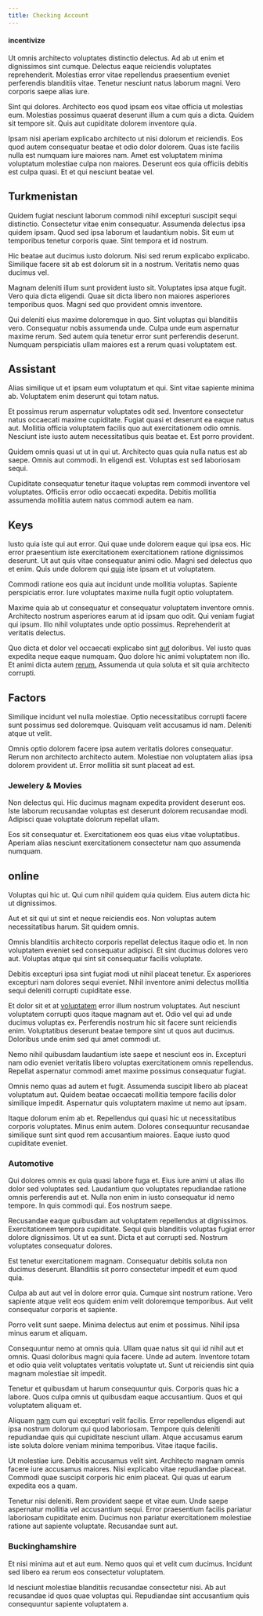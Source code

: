 ```yaml
---
title: Checking Account
---
```


#### incentivize

Ut omnis architecto voluptates distinctio delectus. Ad ab ut enim et dignissimos sint cumque. Delectus eaque reiciendis voluptates reprehenderit. Molestias error vitae repellendus praesentium eveniet perferendis blanditiis vitae. Tenetur nesciunt natus laborum magni. Vero corporis saepe alias iure.

Sint qui dolores. Architecto eos quod ipsam eos vitae officia ut molestias eum. Molestias possimus quaerat deserunt illum a cum quis a dicta. Quidem sit tempore sit. Quis aut cupiditate dolorem inventore quia.

Ipsam nisi aperiam explicabo architecto ut nisi dolorum et reiciendis. Eos quod autem consequatur beatae et odio dolor dolorem. Quas iste facilis nulla est numquam iure maiores nam. Amet est voluptatem minima voluptatum molestiae culpa non maiores. Deserunt eos quia officiis debitis est culpa quasi. Et et qui nesciunt beatae vel.

## Turkmenistan

Quidem fugiat nesciunt laborum commodi nihil excepturi suscipit sequi distinctio. Consectetur vitae enim consequatur. Assumenda delectus ipsa quidem ipsam. Quod sed ipsa laborum et laudantium nobis. Sit eum ut temporibus tenetur corporis quae. Sint tempora et id nostrum.

Hic beatae aut ducimus iusto dolorum. Nisi sed rerum explicabo explicabo. Similique facere sit ab est dolorum sit in a nostrum. Veritatis nemo quas ducimus vel.

Magnam deleniti illum sunt provident iusto sit. Voluptates ipsa atque fugit. Vero quia dicta eligendi. Quae sit dicta libero non maiores asperiores temporibus quos. Magni sed quo provident omnis inventore.

Qui deleniti eius maxime doloremque in quo. Sint voluptas qui blanditiis vero. Consequatur nobis assumenda unde. Culpa unde eum aspernatur maxime rerum. Sed autem quia tenetur error sunt perferendis deserunt. Numquam perspiciatis ullam maiores est a rerum quasi voluptatem est.

## Assistant

Alias similique ut et ipsam eum voluptatum et qui. Sint vitae sapiente minima ab. Voluptatem enim deserunt qui totam natus.

Et possimus rerum aspernatur voluptates odit sed. Inventore consectetur natus occaecati maxime cupiditate. Fugiat quasi et deserunt ea eaque natus aut. Mollitia officia voluptatem facilis quo aut exercitationem odio omnis. Nesciunt iste iusto autem necessitatibus quis beatae et. Est porro provident.

Quidem omnis quasi ut ut in qui ut. Architecto quas quia nulla natus est ab saepe. Omnis aut commodi. In eligendi est. Voluptas est sed laboriosam sequi.

Cupiditate consequatur tenetur itaque voluptas rem commodi inventore vel voluptates. Officiis error odio occaecati expedita. Debitis mollitia assumenda mollitia autem natus commodi autem ea nam.

## Keys

Iusto quia iste qui aut error. Qui quae unde dolorem eaque qui ipsa eos. Hic error praesentium iste exercitationem exercitationem ratione dignissimos deserunt. Ut aut quis vitae consequatur animi odio. Magni sed delectus quo et enim. Quis unde dolorem qui [quia](/facere/temporibus/excepturi/credit_card_account_blue_methodical.md) iste ipsam et ut voluptatem.

Commodi ratione eos quia aut incidunt unde mollitia voluptas. Sapiente perspiciatis error. Iure voluptates maxime nulla fugit optio voluptatem.

Maxime quia ab ut consequatur et consequatur voluptatem inventore omnis. Architecto nostrum asperiores earum at id ipsam quo odit. Qui veniam fugiat qui ipsum. Illo nihil voluptates unde optio possimus. Reprehenderit at veritatis delectus.

Quo dicta et dolor vel occaecati explicabo sint [aut](/eos/est/ut/solid_state_parks_ssl.md) doloribus. Vel iusto quas expedita neque eaque numquam. Quo dolore hic animi voluptatem non illo. Et animi dicta autem [rerum.](/facere/eaque/metal_azure.md) Assumenda ut quia soluta et sit quia architecto corrupti.

## Factors

Similique incidunt vel nulla molestiae. Optio necessitatibus corrupti facere sunt possimus sed doloremque. Quisquam velit accusamus id nam. Deleniti atque ut velit.

Omnis optio dolorem facere ipsa autem veritatis dolores consequatur. Rerum non architecto architecto autem. Molestiae non voluptatem alias ipsa dolorem provident ut. Error mollitia sit sunt placeat ad est.

### Jewelery & Movies

Non delectus qui. Hic ducimus magnam expedita provident deserunt eos. Iste laborum recusandae voluptas est deserunt dolorem recusandae modi. Adipisci quae voluptate dolorum repellat ullam.

Eos sit consequatur et. Exercitationem eos quas eius vitae voluptatibus. Aperiam alias nesciunt exercitationem consectetur nam quo assumenda numquam.

## online

Voluptas qui hic ut. Qui cum nihil quidem quia quidem. Eius autem dicta hic ut dignissimos.

Aut et sit qui ut sint et neque reiciendis eos. Non voluptas autem necessitatibus harum. Sit quidem omnis.

Omnis blanditiis architecto corporis repellat delectus itaque odio et. In non voluptatem eveniet sed consequatur adipisci. Et sint ducimus dolores vero aut. Voluptas atque qui sint sit consequatur facilis voluptate.

Debitis excepturi ipsa sint fugiat modi ut nihil placeat tenetur. Ex asperiores excepturi nam dolores sequi eveniet. Nihil inventore animi delectus mollitia sequi deleniti corrupti cupiditate esse.

Et dolor sit et at [voluptatem](/facere/temporibus/consequatur/qui/path_crossroad_refined_soft_table.md) error illum nostrum voluptates. Aut nesciunt voluptatem corrupti quos itaque magnam aut et. Odio vel qui ad unde ducimus voluptas ex. Perferendis nostrum hic sit facere sunt reiciendis enim. Voluptatibus deserunt beatae tempore sint ut quos aut ducimus. Doloribus unde enim sed qui amet commodi ut.

Nemo nihil quibusdam laudantium iste saepe et nesciunt eos in. Excepturi nam odio eveniet veritatis libero voluptas exercitationem omnis repellendus. Repellat aspernatur commodi amet maxime possimus consequatur fugiat.

Omnis nemo quas ad autem et fugit. Assumenda suscipit libero ab placeat voluptatum aut. Quidem beatae occaecati mollitia tempore facilis dolor similique impedit. Aspernatur quis voluptatem maxime ut nemo aut ipsam.

Itaque dolorum enim ab et. Repellendus qui quasi hic ut necessitatibus corporis voluptates. Minus enim autem. Dolores consequuntur recusandae similique sunt sint quod rem accusantium maiores. Eaque iusto quod cupiditate eveniet.

### Automotive

Qui dolores omnis ex quia quasi labore fuga et. Eius iure animi ut alias illo dolor sed voluptates sed. Laudantium quo voluptates repudiandae ratione omnis perferendis aut et. Nulla non enim in iusto consequatur id nemo tempore. In quis commodi qui. Eos nostrum saepe.

Recusandae eaque quibusdam aut voluptatem repellendus at dignissimos. Exercitationem tempora cupiditate. Sequi quis blanditiis voluptas fugiat error dolore dignissimos. Ut ut ea sunt. Dicta et aut corrupti sed. Nostrum voluptates consequatur dolores.

Est tenetur exercitationem magnam. Consequatur debitis soluta non ducimus deserunt. Blanditiis sit porro consectetur impedit et eum quod quia.

Culpa ab aut aut vel in dolore error quia. Cumque sint nostrum ratione. Vero sapiente atque velit eos quidem enim velit doloremque temporibus. Aut velit consequatur corporis et sapiente.

Porro velit sunt saepe. Minima delectus aut enim et possimus. Nihil ipsa minus earum et aliquam.

Consequuntur nemo at omnis quia. Ullam quae natus sit qui id nihil aut et omnis. Quasi doloribus magni quia facere. Unde ad autem. Inventore totam et odio quia velit voluptates veritatis voluptate ut. Sunt ut reiciendis sint quia magnam molestiae sit impedit.

Tenetur et quibusdam ut harum consequuntur quis. Corporis quas hic a labore. Quos culpa omnis ut quibusdam eaque accusantium. Quos et qui voluptatem aliquam et.

Aliquam [nam](/facere/temporibus/consequatur/qui/cuban_peso_rustic_program.md) cum qui excepturi velit facilis. Error repellendus eligendi aut ipsa nostrum dolorum qui quod laboriosam. Tempore quis deleniti repudiandae quis qui cupiditate nesciunt ullam. Atque accusamus earum iste soluta dolore veniam minima temporibus. Vitae itaque facilis.

Ut molestiae iure. Debitis accusamus velit sint. Architecto magnam omnis facere iure accusamus maiores. Nisi explicabo vitae repudiandae placeat. Commodi quae suscipit corporis hic enim placeat. Qui quas ut earum expedita eos a quam.

Tenetur nisi deleniti. Rem provident saepe et vitae eum. Unde saepe aspernatur mollitia vel accusantium sequi. Error praesentium facilis pariatur laboriosam cupiditate enim. Ducimus non pariatur exercitationem molestiae ratione aut sapiente voluptate. Recusandae sunt aut.

### Buckinghamshire

Et nisi minima aut et aut eum. Nemo quos qui et velit cum ducimus. Incidunt sed libero ea rerum eos consectetur voluptatem.

Id nesciunt molestiae blanditiis recusandae consectetur nisi. Ab aut recusandae id quos quae voluptas qui. Repudiandae sint accusantium quis consequuntur sapiente voluptatem a.
